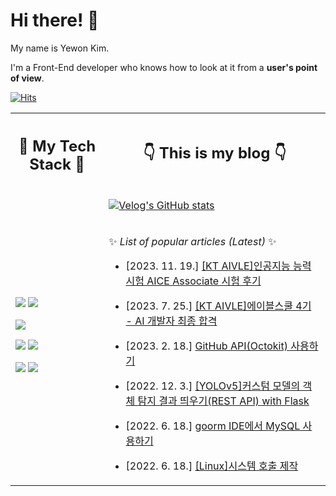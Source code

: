 # Hi there! 👋

My name is Yewon Kim.

I'm a Front-End developer who knows how to look at it from a **user's point of view**.

[![Hits](https://hits.seeyoufarm.com/api/count/incr/badge.svg?url=https%3A%2F%2Fgithub.com%2Fyewon0804%2Fyewon0804&count_bg=%23FF4A9E&title_bg=%23565863&icon=&icon_color=%23E7E7E7&title=hits&edge_flat=false)](https://hits.seeyoufarm.com)

<table>
  <th>
    <h2>👾 My Tech Stack 👾</h2>
  </th>
  <th>
    <h2>👇 This is my blog 👇</h2>
  </th>
  <tr>
    <td rowspan="2">
      
<img src="https://img.shields.io/badge/React-61DAFB?style=flat-square&logo=React&logoColor=black"/></a>
<img src="https://img.shields.io/badge/JavaScript-F7DF1E?style=flat-square&logo=JavaScript&logoColor=black"/></a>

<img src="https://img.shields.io/badge/Python-3766AB?style=flat-square&logo=Python&logoColor=white"/></a>

<img src="https://img.shields.io/badge/Java-CA4626?style=flat-square&logo=Java&logoColor=white"/></a>
<img src="https://img.shields.io/badge/Kotlin-7F52FF?style=flat-square&logo=Kotlin&logoColor=white"/></a>

<img src="https://img.shields.io/badge/Linux-FCC624?style=flat-square&logo=Linux&logoColor=black"/></a>
<img src="https://img.shields.io/badge/MySQL-4479A1?style=flat-square&logo=MySQL&logoColor=white"/></a>
    </td>
    <td>
    
[![Velog's GitHub stats](https://velog-readme-stats.vercel.app/api?name=yewon0804)](https://velog.io/@yewon0804)
    </td>
  </tr>
  <tr>
    <td>
      
✨ *List of popular articles (Latest)* ✨
      
- [2023. 11. 19.] [[KT AIVLE]인공지능 능력시험 AICE Associate 시험 후기](https://velog.io/@yewon0804/KT-AIVLE-School인공지능-능력시험-AICE-Associate-시험-후기)
- [2023. 7. 25.] [[KT AIVLE]에이블스쿨 4기 - AI 개발자 최종 합격](https://velog.io/@yewon0804/KT-AIVLE-SchoolKT-에이블스쿨-4기-AI-개발자-트랙-최종-합격)
- [2023. 2. 18.] [GitHub API(Octokit) 사용하기](https://velog.io/@yewon0804/GitHub-APIOctokit-사용하기)
- [2022. 12. 3.] [[YOLOv5]커스텀 모델의 객체 탐지 결과 띄우기(REST API) with Flask](https://velog.io/@yewon0804/YOLOv5커스텀-모델의-객체-탐지-결과-띄우기-with-Flask-REST-API)
- [2022. 6. 18.] [goorm IDE에서 MySQL 사용하기](https://velog.io/@yewon0804/구름-IDE에서-MySQL-사용하기)
- [2022. 6. 18.] [[Linux]시스템 호출 제작](https://velog.io/@yewon0804/시스템-호출-제작)

    </td>
  </tr>
</table>

<!--
**yewon0804/yewon0804** is a ✨ _special_ ✨ repository because its `README.md` (this file) appears on your GitHub profile.

Here are some ideas to get you started:

- 🔭 I’m currently working on ...
- 🌱 I’m currently learning ...
- 👯 I’m looking to collaborate on ...
- 🤔 I’m looking for help with ...
- 💬 Ask me about ...
- 📫 How to reach me: ...
- 😄 Pronouns: ...
- ⚡ Fun fact: ...
-->

<!-- ![yewon0804's github stats](https://github-readme-stats.vercel.app/api?username=yewon0804&show_icons=true&theme=default) -->
<!--  [![trophy](https://github-profile-trophy.vercel.app/?username=yewon0804)](https://github.com/ryo-ma/github-profile-trophy) -->

<!-- <a href="https://github.com/devxb/gitanimals">
  <img
    src="https://render.gitanimals.org/farms/yewon-saurus"
    width="1000"
    height="120"
  />
</a> -->
